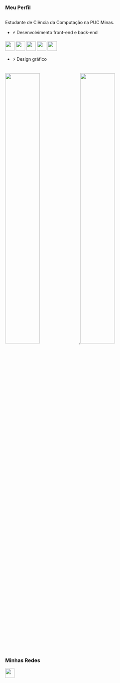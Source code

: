 ### Meu Perfil
  ##
Estudante de Ciência da Computação na PUC Minas. 

- ⚡ Desenvolvimento front-end e back-end

<div>
  <img height="30em" src="https://cdn.jsdelivr.net/gh/devicons/devicon/icons/c/c-original.svg">
  <img height="30em" src="https://cdn.jsdelivr.net/gh/devicons/devicon/icons/cplusplus/cplusplus-original.svg">
  <img height="30em" src="https://cdn.jsdelivr.net/gh/devicons/devicon/icons/html5/html5-original.svg">
  <img height="30em" src="https://cdn.jsdelivr.net/gh/devicons/devicon/icons/css3/css3-original.svg">
  <img height="30em" src="https://cdn.jsdelivr.net/gh/devicons/devicon/icons/javascript/javascript-original.svg">
</div>

- ⚡ Design gráfico


<div>
  <br>
  <a href="https://github.com/TulioBrant">
  <img height="47%" src="https://github-readme-stats.vercel.app/api?username=TulioBrant&show_icons=true&theme=dark&include_all_commits=true&count_private=true">
  <img height="47%" src="https://github-readme-stats.vercel.app/api/top-langs/?username=TulioBrant&layout=compact&langs_count=7&theme=dark"></a>
</div>
  
  ##

 ### Minhas Redes

<div>
  <a target="_blank" href="https://www.linkedin.com/in/t%C3%BAlio-brant-guerra-a398b623a/"><img height="30rem" src="https://img.shields.io/badge/-LinkedIn-%230077B5?style=for-the-badge&logo=linkedin&logoColor=white"></a>
</div>
